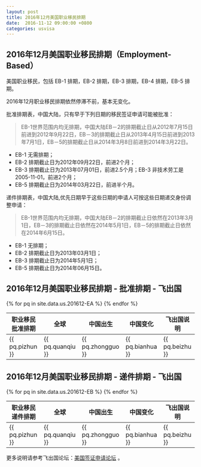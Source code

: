 ```yaml
---
layout: post
title: 2016年12月美国职业移民排期
date:  2016-11-12 09:00:00 +0800
categories: usvisa
---
```


## 2016年12月美国职业移民排期（Employment-Based）

美国职业移民，包括 EB-1 排期，EB-2 排期，EB-3 排期，EB-4 排期，EB-5 排期。

2016年12月职业移民排期依然停滞不前，基本无变化。

批准排期表，中国大陆，只有早于下列日期的移民签证申请可能被批准：

> EB-1世界范围内均无排期，中国大陆EB－2的排期截止日从2012年7月15日前进到2012年9月22日，EB－3的排期截止日从2013年4月15日前进到2013年7月1日，EB－5的排期截止日从2014年3月8日前进到2014年3月22日。

- EB-1 无需排期；
- EB-2 排期截止日为2012年09月22日，前进2个月；
- EB-3 排期截止日为2013年07月01日，前进2.5个月；EB-3 非技术劳工是2005-11-01，前进2个月；
- EB-5 排期截止日为2014年03月22日，前进半个月。

递件排期表，中国大陆,优先日期早于这些日期的申请人可按这些日期递交身份调整申请：

> EB-1世界范围内均无排期，中国大陆EB－2的排期截止日依然在2013年3月1日，EB－3的排期截止日依然在2014年5月1日，EB－5的排期截止日依然在2014年6月15日。

- EB-1 无排期；
- EB-2 排期截止日为2013年03月1日；
- EB-3 排期截止日为2014年5月1日；
- EB-5 排期截止日为2014年06月15日。

## 2016年12月美国职业移民排期 - 批准排期 - 飞出国

<table>
  <thead>
    <tr>
      <th>职业移民批准排期</th>
      <th>全球</th>
      <th>中国出生</th>
      <th>中国变化</th>
      <th>飞出国说明</th>
    </tr>
  </thead>
  <tbody>
{% for pq in site.data.us.201612-EA %}
    <tr>
      <td>{{ pq.pizhun }}</td>
      <td>{{ pq.quanqiu }}</td>
      <td>{{ pq.zhongguo }}</td>
      <td>{{ pq.bianhua }}</td>
      <td>{{ pq.beizhu }}</td>
    </tr>
{% endfor %}
  </tbody>
</table>

## 2016年12月美国职业移民排期 - 递件排期 - 飞出国

<table>
  <thead>
    <tr>
      <th>职业移民递件排期</th>
      <th>全球</th>
      <th>中国出生</th>
      <th>中国变化</th>
      <th>飞出国说明</th>
    </tr>
  </thead>
  <tbody>
{% for pq in site.data.us.201612-EB %}
    <tr>
      <td>{{ pq.pizhun }}</td>
      <td>{{ pq.quanqiu }}</td>
      <td>{{ pq.zhongguo }}</td>
      <td>{{ pq.bianhua }}</td>
      <td>{{ pq.beizhu }}</td>
    </tr>
{% endfor %}
  </tbody>
</table>

更多说明请参考飞出国论坛：<a href="http://bbs.fcgvisa.com/c/usavisa" target="blank">美国签证申请论坛</a> 。
